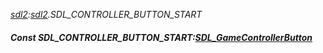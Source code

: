 _[sdl2](../../modules/sdl2/sdl2-module.md):[sdl2](../../modules/sdl2/sdl2-module.md).SDL\_CONTROLLER\_BUTTON\_START_
##### Const SDL\_CONTROLLER\_BUTTON\_START:[SDL_GameControllerButton](../../modules/sdl2/sdl2-sdl_gamecontrollerbutton.md)

